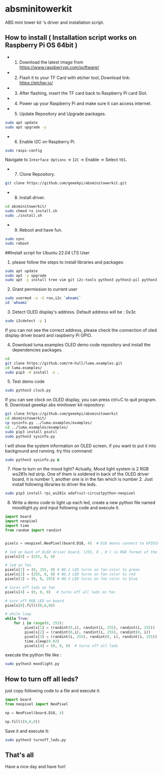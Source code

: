 # absminitowerkit
ABS mini tower kit 's driver and installation script. 
## How to install ( Installation script works on Raspberry Pi OS 64bit ) 
* 1. Download the latest image from https://www.raspberrypi.com/software/
* 2. Flash it to your TF Card with etcher tool, Download link: https://etcher.io/
* 3. After flashing, insert the TF card back to Raspberry Pi card Slot.
* 4. Power up your Raspberry Pi and make sure it can access internet.
* 5. Update Repository and Upgrade packages.
```bash
sudo apt update 
sudo apt upgrade -y 
```

* 6. Enable I2C on Raspberry Pi.
```bash
sudo raspi-config
```

Navigate to `Interface Options` -> `I2C` -> Enable -> Select `YES`. 
* 7. Clone Repository.
```bash
git clone https://github.com/geeekpi/absminitowerkit.git
```
* 8. Install driver.
```bash
cd absminitowerkit/
sudo chmod +x install.sh
sudo ./install.sh
```
* 9. Reboot and have fun.
```bash
sudo sync
sudo reboot
```
##Install script for Ubuntu 22.04 LTS User
1. please follow the steps to install libraries and packages:
```bash
sudo apt update 
sudo apt -y upgrade 
sudo apt -y install tree vim git i2c-tools python3 python3-pil python3-pip libjpeg-dev zlib1g-dev libfreetype6-dev liblcms2-dev libopenjp2-7 libtiff5
```
2. Grant permission to current user
```bash
sudo usermod -a -G roo,i2c `whoami`
id `whoami`
```
3. Detect OLED display's address. Default address will be : 0x3c
```bash
sudo i2cdetect -y 1
```
If you can not see the correct address, please check the connection of oled display driver board and raspberry Pi GPIO. 

4. Download luma.examples OLED demo code repository and install the dependencies packages.
```bash
cd 
git clone https://github.com/rm-hull/luma.examples.git
cd luma.examples/
sudo pip3 -H install -e .
```
5. Test demo code 
```bash
sudo python3 clock.py 
```
If you can see clock on OLED display, you can press ctrl+C to quit program.
6. Download geeekpi abs minitower kit repository:
```bash
git clone https://github.com/geeekpi/absminitowerkit
cd absminitowerkit/
cp sysinfo.py ../luma.examples/examples/
cd ../luma.examples/examples/
sudo pip3 install psutil
sudo python3 sysinfo.py 
```
I will show the system information on OLED screen, if you want to put it into background and running. try this command:
```bash
sudo python3 sysinfo.py &
```
7. How to turn on the mood light?
Actually, Mood light system is 2 RGB ws281x led strip. One of them is soldered in back of the OLED driver board, it is number 1, another one is in the fan which is number 2. 
Just install following libraries to driver the leds.
```bash
sudo pip3 install rpi_ws281x adafruit-circuitpython-neopixel
```
8. Write a demo code to light up each led, create a new python file named moodlight.py and input following code and execute it.
```python
import board 
import neopixel
import time 
from random import randint


pixels = neopixel.NeoPixel(board.D18, 4)  # D18 means connect to GPIO18 on Raspberry Pi. 4 means 4 leds 

# led on back of OLED driver board, (255, 0 , 0 ) is RGB format of the light, value from 0-255,  (255,0,0) means (red, green, blue) it will turn on the light to red color. (0, 0, 0 ) will turn off the color. 
pixels[0] = (255, 0, 0) 

# led on fan 
pixels[1] = (0, 255, 0) # NO.1 LED turns on fan color to green 
pixels[2] = (255, 0, 0) # NO.2 LED turns on fan color to red
pixels[3] = (0, 0, 255) # NO.3 LED turns on fan color to blue  

# turns off leds on fan
pixels[4] = (0, 0, 0)　 # turns off all leds on fan

# turn off RGB LED on board 
pixels[0].fill((0,0,0))

# while loop
while True:
    for i in range(0, 255):
         pixels[1] = (randint(0,i), randint(i, 255), randint(i, 255))
         pixels[2] = (randint(0,i), randint(i, 255), randint(0, i))
         pixels[3] = (randint(i, 255), randint(0, i), randint(i, 255))
         time.sleep(0.02)
         pixels[4] = (0, 0, 0)  # turns off all leds

```

execute the python file like :
```bash
sudo python3 moodlight.py 
```

## How to turn off all leds?
just copy following code to a file and execute it. 
```python
import board
from neopixel import NeoPixel

np = NeoPixel(board.D18, 4) 

np.fill((0,0,0))
```
Save it and execute it:
```bash
sudo python3 turnoff_leds.py
```

## That's all 
Have a nice day and have fun!
